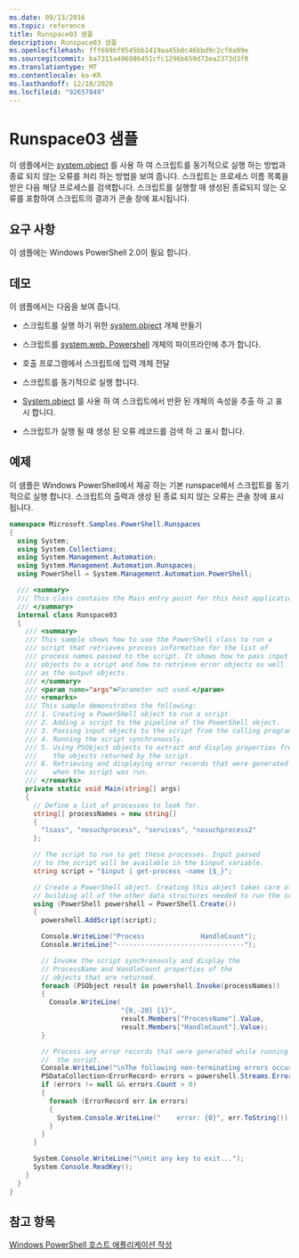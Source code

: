 ```yaml
---
ms.date: 09/13/2016
ms.topic: reference
title: Runspace03 샘플
description: Runspace03 샘플
ms.openlocfilehash: fff699bf0545bb1419aa45b8c46bbd9c2cf0a99e
ms.sourcegitcommit: ba7315a496986451cfc1296b659d73ea2373d3f0
ms.translationtype: MT
ms.contentlocale: ko-KR
ms.lasthandoff: 12/10/2020
ms.locfileid: "92657849"
---
```

# <a name="runspace03-sample"></a>Runspace03 샘플

이 샘플에서는 [system.object](/dotnet/api/system.management.automation.powershell) 를 사용 하 여 스크립트를 동기적으로 실행 하는 방법과 종료 되지 않는 오류를 처리 하는 방법을 보여 줍니다. 스크립트는 프로세스 이름 목록을 받은 다음 해당 프로세스를 검색합니다. 스크립트를 실행할 때 생성된 종료되지 않는 오류를 포함하여 스크립트의 결과가 콘솔 창에 표시됩니다.

## <a name="requirements"></a>요구 사항

이 샘플에는 Windows PowerShell 2.0이 필요 합니다.

## <a name="demonstrates"></a>데모

이 샘플에서는 다음을 보여 줍니다.

- 스크립트를 실행 하기 위한 [system.object](/dotnet/api/system.management.automation.powershell) 개체 만들기

- 스크립트를 [system.web. Powershell](/dotnet/api/system.management.automation.powershell) 개체의 파이프라인에 추가 합니다.

- 호출 프로그램에서 스크립트에 입력 개체 전달

- 스크립트를 동기적으로 실행 합니다.

- [System.object](/dotnet/api/System.Management.Automation.PSObject) 를 사용 하 여 스크립트에서 반환 된 개체의 속성을 추출 하 고 표시 합니다.

- 스크립트가 실행 될 때 생성 된 오류 레코드를 검색 하 고 표시 합니다.

## <a name="example"></a>예제

이 샘플은 Windows PowerShell에서 제공 하는 기본 runspace에서 스크립트를 동기적으로 실행 합니다. 스크립트의 출력과 생성 된 종료 되지 않는 오류는 콘솔 창에 표시 됩니다.

```csharp
namespace Microsoft.Samples.PowerShell.Runspaces
{
  using System;
  using System.Collections;
  using System.Management.Automation;
  using System.Management.Automation.Runspaces;
  using PowerShell = System.Management.Automation.PowerShell;

  /// <summary>
  /// This class contains the Main entry point for this host application.
  /// </summary>
  internal class Runspace03
  {
    /// <summary>
    /// This sample shows how to use the PowerShell class to run a
    /// script that retrieves process information for the list of
    /// process names passed to the script. It shows how to pass input
    /// objects to a script and how to retrieve error objects as well
    /// as the output objects.
    /// </summary>
    /// <param name="args">Parameter not used.</param>
    /// <remarks>
    /// This sample demonstrates the following:
    /// 1. Creating a PowerSHell object to run a script.
    /// 2. Adding a script to the pipeline of the PowerShell object.
    /// 3. Passing input objects to the script from the calling program.
    /// 4. Running the script synchronously.
    /// 5. Using PSObject objects to extract and display properties from
    ///    the objects returned by the script.
    /// 6. Retrieving and displaying error records that were generated
    ///    when the script was run.
    /// </remarks>
    private static void Main(string[] args)
    {
      // Define a list of processes to look for.
      string[] processNames = new string[]
      {
        "lsass", "nosuchprocess", "services", "nosuchprocess2"
      };

      // The script to run to get these processes. Input passed
      // to the script will be available in the $input variable.
      string script = "$input | get-process -name {$_}";

      // Create a PowerShell object. Creating this object takes care of
      // building all of the other data structures needed to run the script.
      using (PowerShell powershell = PowerShell.Create())
      {
        powershell.AddScript(script);

        Console.WriteLine("Process              HandleCount");
        Console.WriteLine("--------------------------------");

        // Invoke the script synchronously and display the
        // ProcessName and HandleCount properties of the
        // objects that are returned.
        foreach (PSObject result in powershell.Invoke(processNames))
        {
          Console.WriteLine(
                            "{0,-20} {1}",
                            result.Members["ProcessName"].Value,
                            result.Members["HandleCount"].Value);
        }

        // Process any error records that were generated while running
        //  the script.
        Console.WriteLine("\nThe following non-terminating errors occurred:\n");
        PSDataCollection<ErrorRecord> errors = powershell.Streams.Error;
        if (errors != null && errors.Count > 0)
        {
          foreach (ErrorRecord err in errors)
          {
            System.Console.WriteLine("    error: {0}", err.ToString());
          }
        }
      }

      System.Console.WriteLine("\nHit any key to exit...");
      System.Console.ReadKey();
    }
  }
}
```

## <a name="see-also"></a>참고 항목

[Windows PowerShell 호스트 애플리케이션 작성](./writing-a-windows-powershell-host-application.md)
